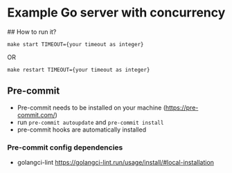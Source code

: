 # Example Go server with concurrency

## How to run it?

`make start TIMEOUT={your timeout as integer}`

OR

`make restart TIMEOUT={your timeout as integer}`

## Pre-commit

- Pre-commit needs to be installed on your machine (https://pre-commit.com/)
- run `pre-commit autoupdate` and `pre-commit install`
- pre-commit hooks are automatically installed

### Pre-commit config dependencies

- golangci-lint https://golangci-lint.run/usage/install/#local-installation
